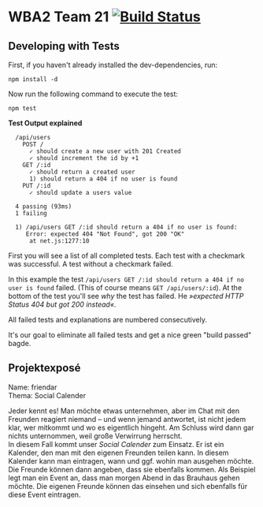 WBA2 Team 21 [![Build Status][travis-image]][travis-url]
============

## Developing with Tests

First, if you haven't already installed the dev-dependencies, run:

```
npm install -d
```

Now run the following command to execute the test:

```
npm test
```

**Test Output explained**

```
  /api/users
    POST /
      ✓ should create a new user with 201 Created
      ✓ should increment the id by +1
    GET /:id
      ✓ should return a created user
      1) should return a 404 if no user is found
    PUT /:id
      ✓ should update a users value

  4 passing (93ms)
  1 failing

  1) /api/users GET /:id should return a 404 if no user is found:
     Error: expected 404 "Not Found", got 200 "OK"
      at net.js:1277:10
```

First you will see a list of all completed tests. Each test with a checkmark was successful. A test without a checkmark failed.

In this example the test `/api/users GET /:id should return a 404 if no user is found` failed. (This of course means `GET /api/users/:id`). At the bottom of the test you'll see *why* the test has failed. He *»expected HTTP Status 404 but got 200 instead«*.

All failed tests and explanations are numbered consecutively.

It's our goal to eliminate all failed tests and get a nice green "build passed" bagde.

## Projektexposé

Name: friendar  
Thema: Social Calender

Jeder kennt es! Man möchte etwas unternehmen, aber im Chat mit den Freunden reagiert niemand – und wenn jemand antwortet, ist nicht jedem klar, wer mitkommt und wo es eigentlich hingeht. Am Schluss wird dann gar nichts unternommen, weil große Verwirrung herrscht.  
In diesem Fall kommt unser *Social Calender* zum Einsatz. Er ist ein Kalender, den man mit den eigenen Freunden teilen kann. In diesem Kalender kann man eintragen, wann und ggf. wohin man ausgehen möchte. Die Freunde können dann angeben, dass sie ebenfalls kommen. Als Beispiel legt man ein Event an, dass man morgen Abend in das Brauhaus gehen möchte. Die eigenen Freunde können das einsehen und sich ebenfalls für diese Event eintragen.


[travis-image]: http://img.shields.io/travis/timomeh/WBA2SS15AfshariPoplawskiMaemecke.svg?style=flat-square
[travis-url]: https://travis-ci.org/timomeh/WBA2SS15AfshariPoplawskiMaemecke